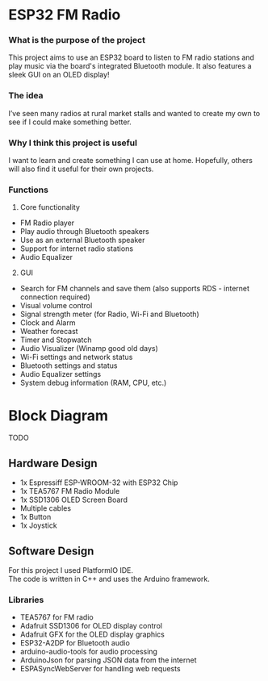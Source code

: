 # ESP32 FM Radio

### What is the purpose of the project
This project aims to use an ESP32 board to listen to FM radio stations and play music via the board's integrated Bluetooth module. It also features a sleek GUI on an OLED display!

### The idea
I’ve seen many radios at rural market stalls and wanted to create my own to see if I could make something better.

### Why I think this project is useful
I want to learn and create something I can use at home. Hopefully, others will also find it useful for their own projects.

### Functions
1. Core functionality
- FM Radio player
- Play audio through Bluetooth speakers
- Use as an external Bluetooth speaker
- Support for internet radio stations
- Audio Equalizer

2. GUI
- Search for FM channels and save them (also supports RDS - internet connection required)
- Visual volume control
- Signal strength meter (for Radio, Wi-Fi and Bluetooth)
- Clock and Alarm
- Weather forecast
- Timer and Stopwatch
- Audio Visualizer (Winamp good old days)
- Wi-Fi settings and network status
- Bluetooth settings and status
- Audio Equalizer settings
- System debug information (RAM, CPU, etc.)

# Block Diagram
TODO
## Hardware Design
- 1x Espressiff ESP-WROOM-32 with ESP32 Chip
- 1x TEA5767 FM Radio Module
- 1x SSD1306 OLED Screen Board
- Multiple cables
- 1x Button
- 1x Joystick

## Software Design
For this project I used PlatformIO IDE.
<br>
The code is written in C++ and uses the Arduino framework.
### Libraries
- TEA5767 for FM radio
- Adafruit SSD1306 for OLED display control
- Adafruit GFX for the OLED display graphics
- ESP32-A2DP for Bluetooth audio
- arduino-audio-tools for audio processing
- ArduinoJson for parsing JSON data from the internet
- ESPASyncWebServer for handling web requests